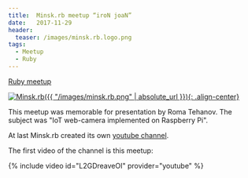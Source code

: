 ```yaml
---
title:  Minsk.rb meetup “iroN joaN”
date:   2017-11-29
header:
  teaser: /images/minsk.rb.logo.png
tags:
  - Meetup
  - Ruby
---
```


[Ruby meetup][NN]

[![Minsk.rb]({{ "/images/minsk.rb.png" | absolute_url }}){: .align-center}][Minsk.rb]

This meetup was memorable for presentation by Roma Tehanov. The subject was "IoT web-camera implemented on Raspberry Pi".

At last Minsk.rb created its own [youtube channel][RBchannel].

The first video of the channel is this meetup:

{% include video id="L2GDreaveOI" provider="youtube" %}

[Minsk.rb]: https://www.facebook.com/minskruby/
[NN]: https://www.facebook.com/events/144949666229868/
[RBchannel]: https://www.youtube.com/channel/UCzZpyYSnff-NsjR4TbbBCiw
